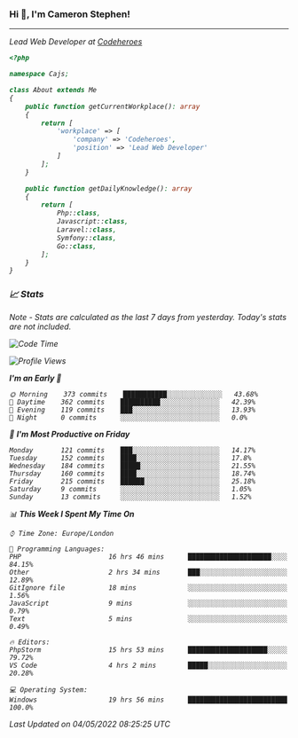 ### Hi 👋, I'm Cameron Stephen!
<hr>
<p><em>Lead Web Developer at <a href="https://codeheroes.co.uk">Codeheroes</a></p>


```php
<?php

namespace Cajs;

class About extends Me
{
    public function getCurrentWorkplace(): array
    {
        return [
            'workplace' => [
                'company' => 'Codeheroes',
                'position' => 'Lead Web Developer'
            ]
        ];
    }

    public function getDailyKnowledge(): array
    {
        return [
            Php::class,
            Javascript::class,
            Laravel::class,
            Symfony::class,
            Go::class,
        ];
    }
}
```

### 📈 Stats
<p><em>Note - Stats are calculated as the last 7 days from yesterday. Today's stats are not included.</em></p>


<!--START_SECTION:waka-->
![Code Time](http://img.shields.io/badge/Code%20Time-2%2C833%20hrs%2029%20mins-blue)

![Profile Views](http://img.shields.io/badge/Profile%20Views-0-blue)

**I'm an Early 🐤** 

```text
🌞 Morning    373 commits    ███████████░░░░░░░░░░░░░░   43.68% 
🌆 Daytime    362 commits    ██████████░░░░░░░░░░░░░░░   42.39% 
🌃 Evening    119 commits    ███░░░░░░░░░░░░░░░░░░░░░░   13.93% 
🌙 Night      0 commits      ░░░░░░░░░░░░░░░░░░░░░░░░░   0.0%

```
📅 **I'm Most Productive on Friday** 

```text
Monday       121 commits    ███░░░░░░░░░░░░░░░░░░░░░░   14.17% 
Tuesday      152 commits    ████░░░░░░░░░░░░░░░░░░░░░   17.8% 
Wednesday    184 commits    █████░░░░░░░░░░░░░░░░░░░░   21.55% 
Thursday     160 commits    ████░░░░░░░░░░░░░░░░░░░░░   18.74% 
Friday       215 commits    ██████░░░░░░░░░░░░░░░░░░░   25.18% 
Saturday     9 commits      ░░░░░░░░░░░░░░░░░░░░░░░░░   1.05% 
Sunday       13 commits     ░░░░░░░░░░░░░░░░░░░░░░░░░   1.52%

```


📊 **This Week I Spent My Time On** 

```text
⌚︎ Time Zone: Europe/London

💬 Programming Languages: 
PHP                      16 hrs 46 mins      █████████████████████░░░░   84.15% 
Other                    2 hrs 34 mins       ███░░░░░░░░░░░░░░░░░░░░░░   12.89% 
GitIgnore file           18 mins             ░░░░░░░░░░░░░░░░░░░░░░░░░   1.56% 
JavaScript               9 mins              ░░░░░░░░░░░░░░░░░░░░░░░░░   0.79% 
Text                     5 mins              ░░░░░░░░░░░░░░░░░░░░░░░░░   0.49%

🔥 Editors: 
PhpStorm                 15 hrs 53 mins      ████████████████████░░░░░   79.72% 
VS Code                  4 hrs 2 mins        █████░░░░░░░░░░░░░░░░░░░░   20.28%

💻 Operating System: 
Windows                  19 hrs 56 mins      █████████████████████████   100.0%

```


 Last Updated on 04/05/2022 08:25:25 UTC
<!--END_SECTION:waka-->
